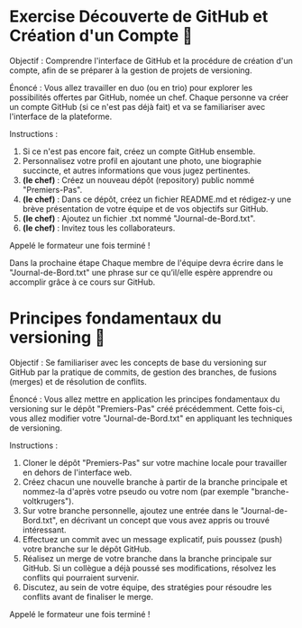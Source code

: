 # Exercise Découverte de GitHub et Création d'un Compte 🌟

Objectif : Comprendre l'interface de GitHub et la procédure de création d'un compte, afin de se préparer à la gestion de projets de versioning.

Énoncé :
Vous allez travailler en duo (ou en trio) pour explorer les possibilités offertes par GitHub, nomée un chef. Chaque personne va créer un compte GitHub (si ce n'est pas déjà fait) et va se familiariser avec l'interface de la plateforme.

Instructions :
1. Si ce n'est pas encore fait, créez un compte GitHub ensemble.
2. Personnalisez votre profil en ajoutant une photo, une biographie succincte, et autres informations que vous jugez pertinentes.
3. **(le chef)** : Créez un nouveau dépôt (repository) public nommé "Premiers-Pas".
4. **(le chef)** : Dans ce dépôt, créez un fichier README.md et rédigez-y une brève présentation de votre équipe et de vos objectifs sur GitHub.
5. **(le chef)** : Ajoutez un fichier .txt nommé "Journal-de-Bord.txt".
6. **(le chef)** : Invitez tous les collaborateurs.

Appelé le formateur une fois terminé !

Dans la prochaine étape Chaque membre de l'équipe devra écrire dans le "Journal-de-Bord.txt" une phrase sur ce qu’il/elle espère apprendre ou accomplir grâce à ce cours sur GitHub.

# Principes fondamentaux du versioning 📘

Objectif : Se familiariser avec les concepts de base du versioning sur GitHub par la pratique de commits, de gestion des branches, de fusions (merges) et de résolution de conflits.

Énoncé :
Vous allez mettre en application les principes fondamentaux du versioning sur le dépôt "Premiers-Pas" créé précédemment. Cette fois-ci, vous allez modifier votre "Journal-de-Bord.txt" en appliquant les techniques de versioning.

Instructions :
1. Cloner le dépôt "Premiers-Pas" sur votre machine locale pour travailler en dehors de l'interface web.
2. Créez chacun une nouvelle branche à partir de la branche principale et nommez-la d'après votre pseudo ou votre nom (par exemple "branche-voltkrugers").
3. Sur votre branche personnelle, ajoutez une entrée dans le "Journal-de-Bord.txt", en décrivant un concept que vous avez appris ou trouvé intéressant.
4. Effectuez un commit avec un message explicatif, puis poussez (push) votre branche sur le dépôt GitHub.
5. Réalisez un merge de votre branche dans la branche principale sur GitHub. Si un collègue a déjà poussé ses modifications, résolvez les conflits qui pourraient survenir.
6. Discutez, au sein de votre équipe, des stratégies pour résoudre les conflits avant de finaliser le merge.

Appelé le formateur une fois terminé !


